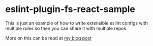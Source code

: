 # eslint-plugin-fs-react-sample
This is just an example of how to write extensible eslint configs with multiple rules so then you can share it with multiple repos.

More on this can be read at [my blog post](https://francosirena.dev/tech-notes/sharable-eslint-config)

